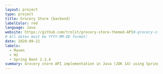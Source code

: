 ```yaml
---
layout: project
type: project
title: Grocery Store (backend)
labelColor: red
language: Java
website: https://github.com/trolit/grocery-store-themed-API#-grocery-store-api-v122
# All dates must be YYYY-MM-DD format!
date: 2020-09-21
labels:
  - Maven
  - H2
  - Spring Boot 2.3.4
summary: Grocery store API implementation in Java (JDK 14) using Spring Boot, JPA, Hibernate, Querydsl.
---
```


